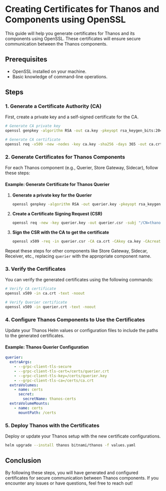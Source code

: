 
# Creating Certificates for Thanos and Components using OpenSSL

This guide will help you generate certificates for Thanos and its components using OpenSSL. These certificates will ensure secure communication between the Thanos components.

## Prerequisites

- OpenSSL installed on your machine.
- Basic knowledge of command-line operations.

## Steps

### 1. Generate a Certificate Authority (CA)

First, create a private key and a self-signed certificate for the CA.

```bash
# Generate CA private key
openssl genpkey -algorithm RSA -out ca.key -pkeyopt rsa_keygen_bits:2048

# Generate CA certificate
openssl req -x509 -new -nodes -key ca.key -sha256 -days 365 -out ca.crt -subj "/CN=thanos-ca"
```

### 2. Generate Certificates for Thanos Components

For each Thanos component (e.g., Querier, Store Gateway, Sidecar), follow these steps:

#### Example: Generate Certificate for Thanos Querier

1. **Generate a private key for the Querier**

    ```bash
    openssl genpkey -algorithm RSA -out querier.key -pkeyopt rsa_keygen_bits:2048
    ```

2. **Create a Certificate Signing Request (CSR)**

    ```bash
    openssl req -new -key querier.key -out querier.csr -subj "/CN=thanos-querier"
    ```

3. **Sign the CSR with the CA to get the certificate**

    ```bash
    openssl x509 -req -in querier.csr -CA ca.crt -CAkey ca.key -CAcreateserial -out querier.crt -days 365 -sha256
    ```

Repeat these steps for other components like Store Gateway, Sidecar, Receiver, etc., replacing `querier` with the appropriate component name.

### 3. Verify the Certificates

You can verify the generated certificates using the following commands:

```bash
# Verify CA certificate
openssl x509 -in ca.crt -text -noout

# Verify Querier certificate
openssl x509 -in querier.crt -text -noout
```

### 4. Configure Thanos Components to Use the Certificates

Update your Thanos Helm values or configuration files to include the paths to the generated certificates.

#### Example: Thanos Querier Configuration

```yaml
querier:
  extraArgs:
    - --grpc-client-tls-secure
    - --grpc-client-tls-cert=/certs/querier.crt
    - --grpc-client-tls-key=/certs/querier.key
    - --grpc-client-tls-ca=/certs/ca.crt
  extraVolumes:
    - name: certs
      secret:
        secretName: thanos-certs
  extraVolumeMounts:
    - name: certs
      mountPath: /certs
```

### 5. Deploy Thanos with the Certificates

Deploy or update your Thanos setup with the new certificate configurations.

```bash
helm upgrade --install thanos bitnami/thanos -f values.yaml
```

## Conclusion

By following these steps, you will have generated and configured certificates for secure communication between Thanos components. If you encounter any issues or have questions, feel free to reach out!

